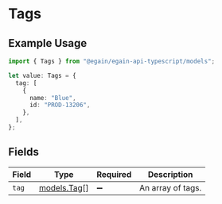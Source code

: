 # Tags

## Example Usage

```typescript
import { Tags } from "@egain/egain-api-typescript/models";

let value: Tags = {
  tag: [
    {
      name: "Blue",
      id: "PROD-13206",
    },
  ],
};
```

## Fields

| Field                            | Type                             | Required                         | Description                      |
| -------------------------------- | -------------------------------- | -------------------------------- | -------------------------------- |
| `tag`                            | [models.Tag](../models/tag.md)[] | :heavy_minus_sign:               | An array of tags.                |